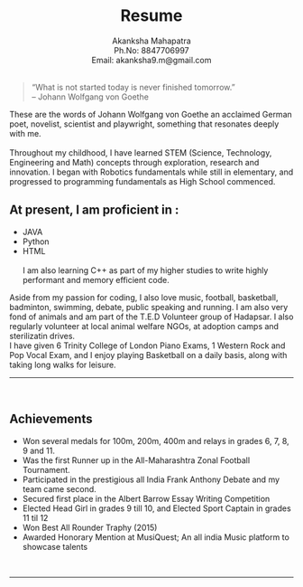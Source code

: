 <center>
    <h1> Resume </h1>
    Akanksha Mahapatra<br>
    Ph.No: 8847706997<br>
    Email: akanksha9.m@gmail.com
</center> 


<br>

> “What is not started today is never finished tomorrow.”
<br>– Johann Wolfgang von Goethe

These are the words of Johann Wolfgang von Goethe an acclaimed German poet, novelist, scientist and playwright, something that resonates deeply with me.
<br><br>
Throughout my childhood, I have learned STEM (Science, Technology, Engineering and Math) concepts through exploration, research and innovation. I began with Robotics fundamentals while still in elementary, and progressed to programming fundamentals as High School commenced.

At present, I am proficient in :
-
- JAVA<BR>
- Python<br>
- HTML
<br><br>
I am also learning C++ as part of my higher studies to write highly performant and memory efficient code.

Aside from my passion for coding, I also love music, football, basketball, badminton, swimming, debate, public speaking and running. I am also very fond of animals and am part of the T.E.D Volunteer group of Hadapsar. I also regularly volunteer at local animal welfare NGOs, at adoption camps and sterilizatin drives.<br>
I have given 6 Trinity College of London Piano Exams, 1 Western Rock and Pop Vocal Exam, and I enjoy playing Basketball on a daily basis, along with taking long walks for leisure.
<br>

---
<br>

Achievements
-
- Won several medals for 100m, 200m, 400m and relays in grades 6, 7, 8, 9 and 11.
- Was the first Runner up in the All-Maharashtra Zonal Football Tournament.
- Participated in the prestigious all India Frank Anthony Debate and my team came second.
- Secured first place in the Albert Barrow Essay Writing Competition
- Elected Head Girl in grades 9 till 10, and Elected Sport Captain in grades 11 til 12
- Won Best All Rounder Traphy (2015)
- Awarded Honorary Mention at MusiQuest; An all india Music platform to showcase talents

<br>

----








